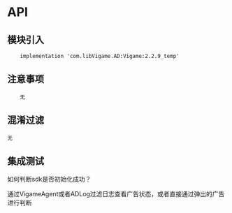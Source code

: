 # API

## 模块引入

```text
    implementation 'com.libVigame.AD:Vigame:2.2.9_temp'
```

## 注意事项

```text
    无
```

## 混淆过滤

```text
无
```

## 集成测试

如何判断sdk是否初始化成功？

通过VigameAgent或者ADLog过滤日志查看广告状态，或者直接通过弹出的广告进行判断

